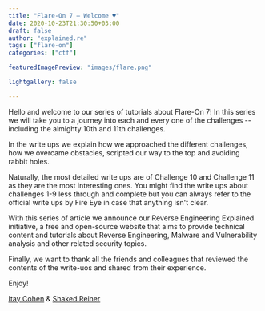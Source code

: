 ```yaml
---
title: "Flare-On 7 — Welcome ♥"
date: 2020-10-23T21:30:50+03:00
draft: false
author: "explained.re"
tags: ["flare-on"]
categories: ["ctf"]

featuredImagePreview: "images/flare.png"

lightgallery: false

---
```



Hello and welcome to our series of tutorials about Flare-On 7! In this series we will take you to a journey 
into each and every one of the challenges -- including the almighty 10th and 11th challenges.

In the write ups we explain how we approached the different challenges, how we overcame obstacles, scripted our way to 
the top and avoiding rabbit holes.

Naturally, the most detailed write ups are of Challenge 10 and Challenge 11 as they are the most interesting ones. You might find the write ups about challenges 1-9 less through and complete but you can always refer to the official write ups by Fire Eye in case that anything isn't clear.

With this series of article we announce our Reverse Engineering Explained initiative, a free and open-source website that aims to provide technical
content and tutorials about Reverse Engineering, Malware and Vulnerability analysis and other related security topics.

Finally, we want to thank all the friends and colleagues that reviewed the contents of the write-uos and shared from their experience.

Enjoy!

[Itay Cohen](https://twitter.com/megabeets_) & [Shaked Reiner](https://twitter.com/ShakReiner)